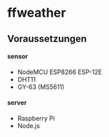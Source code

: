 # ffweather

## Voraussetzungen

#### sensor

* NodeMCU ESP8266 ESP-12E
 * DHT11
 * GY-63 (MS5611)

#### server

* Raspberry Pi
 * Node.js
